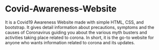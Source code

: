 # Covid-Awareness-Website 
It is a Covid19 Awareness Website made with simple HTML, CSS, and bootstrap. It gives detail information about
precautions, symptoms and the causes of Coronavirus guiding you about the various myth busters and activities
taking place related to corona. In short, it is the go-to website for anyone who wants information related to corona
and its updates.
